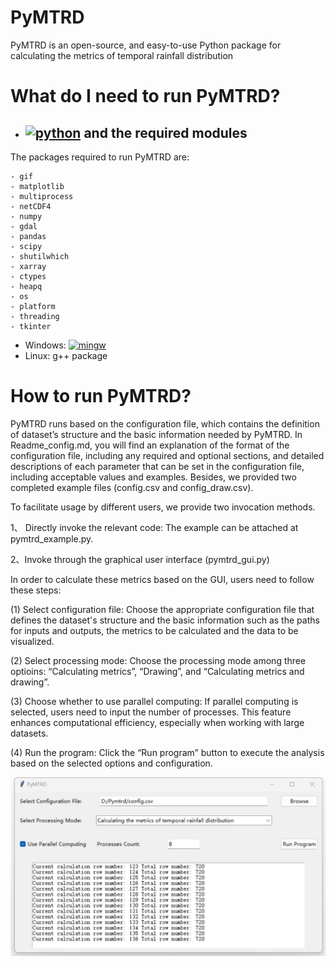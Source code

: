 # PyMTRD

PyMTRD is  an open-source, and easy-to-use Python package for calculating the metrics of temporal rainfall distribution

# What do I need to run PyMTRD?

* ## [![python](https://img.shields.io/badge/Python-3-3776AB.svg?style=flat&logo=python&logoColor=white)](https://www.python.org) and the required modules

The packages required to run PyMTRD are:

```
- gif
- matplotlib
- multiprocess
- netCDF4
- numpy
- gdal
- pandas
- scipy
- shutilwhich 
- xarray
- ctypes
- heapq
- os
- platform
- threading
- tkinter
```

* Windows: [![mingw](https://img.shields.io/badge/MinGW-w64-3776AB.svg)](https://www.mingw-w64.org/)
* Linux: g++ package

# How to run PyMTRD?



PyMTRD runs based on the configuration file, which contains the definition of dataset’s structure and the basic information needed by PyMTRD. In Readme_config.md, you will find an explanation of the format of the configuration file, including any required and optional sections, and detailed descriptions of each parameter that can be set in the configuration file, including acceptable values and examples. Besides, we provided  two completed example files (config.csv and config_draw.csv). 

To facilitate usage by different users, we provide two invocation methods.

1、 Directly invoke the relevant code: The example can be attached at pymtrd_example.py.

2、Invoke through the graphical user interface (pymtrd_gui.py)

In order to calculate these metrics based on the GUI, users need to follow these steps:

(1)	Select configuration file: Choose the appropriate configuration file that defines the dataset's structure and the basic information such as the paths for inputs and outputs, the metrics to be calculated and the data to be visualized.

(2)	Select processing mode: Choose the processing mode among three optioins: “Calculating metrics”, “Drawing”, and “Calculating metrics and drawing”.

(3)	Choose whether to use parallel computing: If parallel computing is selected, users need to input the number of processes. This feature enhances computational efficiency, especially when working with large datasets.

(4)	Run the program: Click the “Run program” button to execute the analysis based on the selected options and configuration.

![Image](https://github.com/ZXGuo-code/Image_Storage/blob/main/PyMTRD_GUI.png?raw=true)
